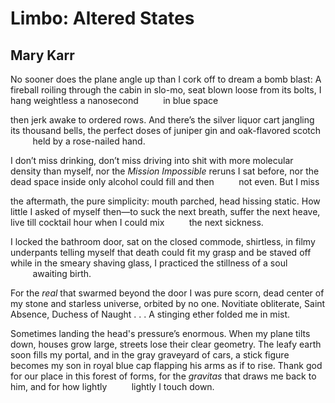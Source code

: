 # Limbo: Altered States
## Mary Karr
No sooner does the plane angle up
than I cork off to dream a bomb blast:
A fireball roiling through the cabin in slo-mo,
seat blown loose from its bolts,
I hang weightless a nanosecond
         in blue space

then jerk awake to ordered rows.
And there’s the silver liquor cart jangling
its thousand bells, the perfect doses
of juniper gin and oak-flavored scotch
         held by a rose-nailed hand.

I don’t miss drinking, don’t miss
driving into shit with more molecular density
than myself, nor the _Mission Impossible_
reruns I sat before, nor the dead
space inside only alcohol could fill and then
         not even. But I miss

the aftermath, the pure simplicity:
mouth parched, head hissing static.
How little I asked of myself then—to suck
the next breath, suffer the next heave, live
till cocktail hour when I could mix
         the next sickness.

I locked the bathroom door, sat
on the closed commode, shirtless,
in filmy underpants telling myself that death
could fit my grasp and be staved off
while in the smeary shaving glass,
I practiced the stillness of a soul
         awaiting birth.

For the _real_ that swarmed beyond the door
I was pure scorn, dead center of my stone and starless
universe, orbited by no one. Novitiate obliterate, Saint
Absence, Duchess of Naught . . .
A stinging ether folded me in mist.

Sometimes landing the head's pressure’s enormous.
When my plane tilts down, houses grow large, streets
lose their clear geometry. The leafy earth soon fills my portal,
and in the gray graveyard of cars, a stick figure
becomes my son in royal blue cap flapping his arms
as if to rise. Thank god for our place
in this forest of forms, for the _gravitas_
that draws me back to him, and for how lightly
         lightly I touch down.